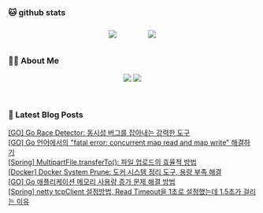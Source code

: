 
###  🐱 github stats  

<div id="main" align="center">
    <img src="https://github-readme-stats.vercel.app/api?username=peterica&count_private=true&show_icons=true&theme=radical"
        style="height: auto; margin-left: 20px; margin-right: 20px; padding: 10px;"/>
    <img src="https://github-readme-stats.vercel.app/api/top-langs/?username=peterica&layout=compact"   
        style="height: auto; margin-left: 20px; margin-right: 20px; padding: 10px;"/>
</div>

###  💁‍♀️ About Me  
<p align="center">
    <a href="https://peterica.tistory.com/"><img src="https://img.shields.io/badge/Blog-FF5722?style=flat-square&logo=Blogger&logoColor=white"/></a>
    <a href="mailto:ilovefran.ofm@gmail.com"><img src="https://img.shields.io/badge/Gmail-d14836?style=flat-square&logo=Gmail&logoColor=white&link=ilovefran.ofm@gmail.com"/></a>
</p>

<br>

### 📕 Latest Blog Posts   

<a href ="https://peterica.tistory.com/877"> [GO] Go Race Detector: 동시성 버그를 잡아내는 강력한 도구 </a> <br>
<a href ="https://peterica.tistory.com/876"> [GO] Go 언어에서의 &quot;fatal error: concurrent map read and map write&quot; 해결하기 </a> <br>
<a href ="https://peterica.tistory.com/875"> [Spring] MultipartFile.transferTo(): 파일 업로드의 효율적 방법 </a> <br>
<a href ="https://peterica.tistory.com/874"> [Docker] Docker System Prune: 도커 시스템 정리 도구, 용량 부족 해결 </a> <br>
<a href ="https://peterica.tistory.com/873"> [GO] Go 애플리케이션 메모리 사용량 증가 문제 해결 방법 </a> <br>
<a href ="https://peterica.tistory.com/871"> [Spring] netty tcpClient 설정방법, Read Timeout을 1초로 설정했는데 1.5초가 걸리는 이유 </a> <br>
